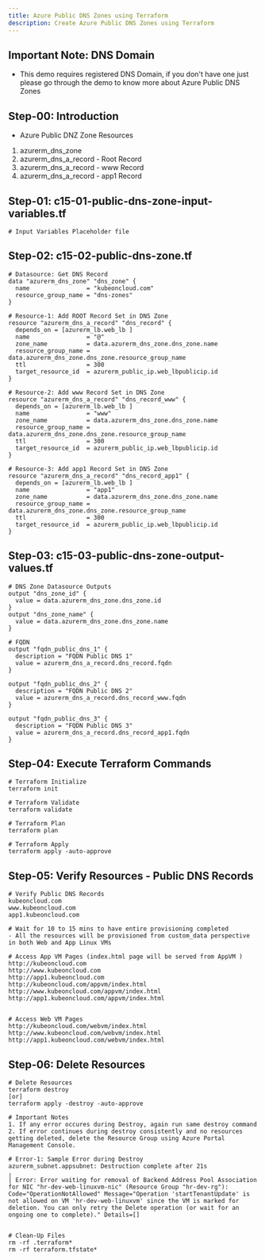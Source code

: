 ```yaml
---
title: Azure Public DNS Zones using Terraform
description: Create Azure Public DNS Zones using Terraform
---
```

## Important Note: DNS Domain
- This demo requires registered DNS Domain, if you don't have one just please go through the demo to know more about Azure Public DNS Zones

## Step-00: Introduction
- Azure Public DNZ Zone Resources
1. azurerm_dns_zone
2. azurerm_dns_a_record - Root Record
3. azurerm_dns_a_record - www Record
4. azurerm_dns_a_record - app1 Record

## Step-01: c15-01-public-dns-zone-input-variables.tf
```t
# Input Variables Placeholder file
```

## Step-02: c15-02-public-dns-zone.tf
```t
# Datasource: Get DNS Record
data "azurerm_dns_zone" "dns_zone" {
  name                = "kubeoncloud.com"
  resource_group_name = "dns-zones"
}

# Resource-1: Add ROOT Record Set in DNS Zone
resource "azurerm_dns_a_record" "dns_record" {
  depends_on = [azurerm_lb.web_lb ]
  name                = "@"
  zone_name           = data.azurerm_dns_zone.dns_zone.name
  resource_group_name = data.azurerm_dns_zone.dns_zone.resource_group_name
  ttl                 = 300
  target_resource_id  = azurerm_public_ip.web_lbpublicip.id
}

# Resource-2: Add www Record Set in DNS Zone
resource "azurerm_dns_a_record" "dns_record_www" {
  depends_on = [azurerm_lb.web_lb ]  
  name                = "www"
  zone_name           = data.azurerm_dns_zone.dns_zone.name
  resource_group_name = data.azurerm_dns_zone.dns_zone.resource_group_name
  ttl                 = 300
  target_resource_id  = azurerm_public_ip.web_lbpublicip.id
}

# Resource-3: Add app1 Record Set in DNS Zone
resource "azurerm_dns_a_record" "dns_record_app1" {
  depends_on = [azurerm_lb.web_lb ]
  name                = "app1"
  zone_name           = data.azurerm_dns_zone.dns_zone.name
  resource_group_name = data.azurerm_dns_zone.dns_zone.resource_group_name
  ttl                 = 300
  target_resource_id  = azurerm_public_ip.web_lbpublicip.id
}
```

## Step-03: c15-03-public-dns-zone-output-values.tf
```t
# DNS Zone Datasource Outputs
output "dns_zone_id" {
  value = data.azurerm_dns_zone.dns_zone.id
}
output "dns_zone_name" {
  value = data.azurerm_dns_zone.dns_zone.name
}

# FQDN 
output "fqdn_public_dns_1" {
  description = "FQDN Public DNS 1"
  value = azurerm_dns_a_record.dns_record.fqdn
}

output "fqdn_public_dns_2" {
  description = "FQDN Public DNS 2"
  value = azurerm_dns_a_record.dns_record_www.fqdn
}

output "fqdn_public_dns_3" {
  description = "FQDN Public DNS 3"
  value = azurerm_dns_a_record.dns_record_app1.fqdn
}
```

## Step-04: Execute Terraform Commands
```t
# Terraform Initialize
terraform init

# Terraform Validate
terraform validate

# Terraform Plan
terraform plan

# Terraform Apply
terraform apply -auto-approve
```

## Step-05: Verify Resources - Public DNS Records
```t
# Verify Public DNS Records
kubeoncloud.com
www.kubeoncloud.com
app1.kubeoncloud.com

# Wait for 10 to 15 mins to have entire provisioning completed
- All the resources will be provisioned from custom_data perspective in both Web and App Linux VMs

# Access App VM Pages (index.html page will be served from AppVM )
http://kubeoncloud.com
http://www.kubeoncloud.com
http://app1.kubeoncloud.com
http://kubeoncloud.com/appvm/index.html
http://www.kubeoncloud.com/appvm/index.html
http://app1.kubeoncloud.com/appvm/index.html


# Access Web VM Pages
http://kubeoncloud.com/webvm/index.html
http://www.kubeoncloud.com/webvm/index.html
http://app1.kubeoncloud.com/webvm/index.html
```

## Step-06: Delete Resources
```t
# Delete Resources
terraform destroy 
[or]
terraform apply -destroy -auto-approve

# Important Notes
1. If any error occures during Destroy, again run same destroy command
2. If error continues during destroy consistently and no resources getting deleted, delete the Resource Group using Azure Portal Management Console.

# Error-1: Sample Error during Destroy
azurerm_subnet.appsubnet: Destruction complete after 21s
╷
│ Error: Error waiting for removal of Backend Address Pool Association for NIC "hr-dev-web-linuxvm-nic" (Resource Group "hr-dev-rg"): Code="OperationNotAllowed" Message="Operation 'startTenantUpdate' is not allowed on VM 'hr-dev-web-linuxvm' since the VM is marked for deletion. You can only retry the Delete operation (or wait for an ongoing one to complete)." Details=[]


# Clean-Up Files
rm -rf .terraform* 
rm -rf terraform.tfstate*
```